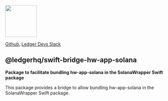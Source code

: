 <img src="https://user-images.githubusercontent.com/211411/34776833-6f1ef4da-f618-11e7-8b13-f0697901d6a8.png" height="100" />

[Github](https://github.com/LedgerHQ/ledgerjs/),
[Ledger Devs Slack](https://ledger-dev.slack.com/)

## @ledgerhq/swift-bridge-hw-app-solana

**Package to facilitate bundling hw-app-solana in the SolanaWrapper Swift package**

This package provides a bridge to allow bundling hw-app-solana in the SolanaWrapper Swift package.

